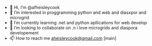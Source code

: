 - 👋 Hi, I’m @afheisleycook
- 👀 I’m interested in proggramming python and web and diasxpor and microgrid
- 🌱 I’m currently learning .net and python apllications for web develop
- 💞️ I’m looking to collaborate on .n
i love microgrids and diaspora developement
- 📫 How to reach me aheisleycook@gmail.com
[main]
<!---
afheisleycook/afheisleycook is a ✨ special ✨ repository because its `README.md` (this file) appears on your GitHub profile.
You can click the Preview link to take a look at your changes.
--->
